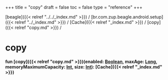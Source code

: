 +++
title = "copy"
draft = false
toc = false
type = "reference"
+++

[beagle]({{< relref "../../_index.md" >}}) / [br.com.zup.beagle.android.setup]({{< relref "../_index.md" >}}) / [Cache]({{< relref "_index.md" >}}) / [copy]({{< relref "copy.md" >}}) / 



# copy  
  
<b><b>fun [copy]({{< relref "copy.md" >}})(enabled: [Boolean](https://kotlinlang.org/api/latest/jvm/stdlib/kotlin/-boolean/index.html), maxAge: [Long](https://kotlinlang.org/api/latest/jvm/stdlib/kotlin/-long/index.html), memoryMaximumCapacity: [Int](https://kotlinlang.org/api/latest/jvm/stdlib/kotlin/-int/index.html), size: [Int](https://kotlinlang.org/api/latest/jvm/stdlib/kotlin/-int/index.html)): [Cache]({{< relref "_index.md" >}})</b></b>  



